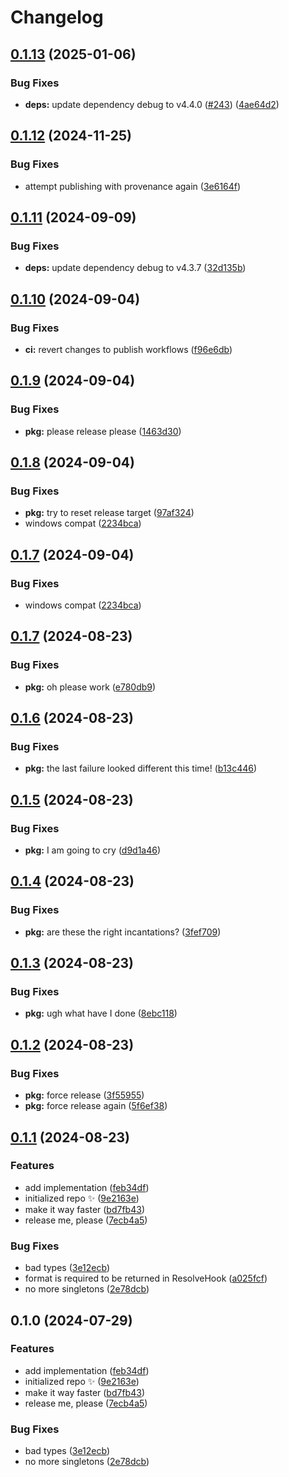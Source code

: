 # Changelog

## [0.1.13](https://github.com/boneskull/impvol/compare/impvol-v0.1.12...impvol-v0.1.13) (2025-01-06)


### Bug Fixes

* **deps:** update dependency debug to v4.4.0 ([#243](https://github.com/boneskull/impvol/issues/243)) ([4ae64d2](https://github.com/boneskull/impvol/commit/4ae64d2e446439be6580e86ef03c7e1a408cccf6))

## [0.1.12](https://github.com/boneskull/impvol/compare/impvol-v0.1.11...impvol-v0.1.12) (2024-11-25)


### Bug Fixes

* attempt publishing with provenance again ([3e6164f](https://github.com/boneskull/impvol/commit/3e6164f2230ee09eb36394dd2df985b8b1065821))

## [0.1.11](https://github.com/boneskull/impvol/compare/impvol-v0.1.10...impvol-v0.1.11) (2024-09-09)


### Bug Fixes

* **deps:** update dependency debug to v4.3.7 ([32d135b](https://github.com/boneskull/impvol/commit/32d135b911e52897f021c89b667af21ca92f1d64))

## [0.1.10](https://github.com/boneskull/impvol/compare/impvol-v0.1.9...impvol-v0.1.10) (2024-09-04)


### Bug Fixes

* **ci:** revert changes to publish workflows ([f96e6db](https://github.com/boneskull/impvol/commit/f96e6dbff7d2baf902371ef122e85b6f93e60bf1))

## [0.1.9](https://github.com/boneskull/impvol/compare/impvol-v0.1.8...impvol-v0.1.9) (2024-09-04)


### Bug Fixes

* **pkg:** please release please ([1463d30](https://github.com/boneskull/impvol/commit/1463d30ff2268415ea846958674d75c233350dd4))

## [0.1.8](https://github.com/boneskull/impvol/compare/impvol-v0.1.7...impvol-v0.1.8) (2024-09-04)


### Bug Fixes

* **pkg:** try to reset release target ([97af324](https://github.com/boneskull/impvol/commit/97af324b82b45cf42c794ae6fdfe1f9718b518ab))
* windows compat ([2234bca](https://github.com/boneskull/impvol/commit/2234bcab3fdad32fa03228504319e48794c9e7a9))

## [0.1.7](https://github.com/boneskull/impvol/compare/impvol-v0.1.7...impvol-v0.1.7) (2024-09-04)


### Bug Fixes

* windows compat ([2234bca](https://github.com/boneskull/impvol/commit/2234bcab3fdad32fa03228504319e48794c9e7a9))

## [0.1.7](https://github.com/boneskull/impvol/compare/impvol-v0.1.6...impvol-v0.1.7) (2024-08-23)


### Bug Fixes

* **pkg:** oh please work ([e780db9](https://github.com/boneskull/impvol/commit/e780db972fb514352b0cce6f18c817531aece297))

## [0.1.6](https://github.com/boneskull/impvol/compare/impvol-v0.1.5...impvol-v0.1.6) (2024-08-23)


### Bug Fixes

* **pkg:** the last failure looked different this time! ([b13c446](https://github.com/boneskull/impvol/commit/b13c44668a929f2dece3ab3f58e87da0e8e7e301))

## [0.1.5](https://github.com/boneskull/impvol/compare/impvol-v0.1.4...impvol-v0.1.5) (2024-08-23)


### Bug Fixes

* **pkg:** I am going to cry ([d9d1a46](https://github.com/boneskull/impvol/commit/d9d1a4640fd629b73ba754c12cb9ee307493467a))

## [0.1.4](https://github.com/boneskull/impvol/compare/impvol-v0.1.3...impvol-v0.1.4) (2024-08-23)


### Bug Fixes

* **pkg:** are these the right incantations? ([3fef709](https://github.com/boneskull/impvol/commit/3fef709ccd6ac453bc4f753cb2d5d7b56b490a81))

## [0.1.3](https://github.com/boneskull/impvol/compare/impvol-v0.1.2...impvol-v0.1.3) (2024-08-23)


### Bug Fixes

* **pkg:** ugh what have I done ([8ebc118](https://github.com/boneskull/impvol/commit/8ebc11801c2a3b56e94640803b06f8544d94fdb9))

## [0.1.2](https://github.com/boneskull/impvol/compare/impvol-v0.1.1...impvol-v0.1.2) (2024-08-23)


### Bug Fixes

* **pkg:** force release ([3f55955](https://github.com/boneskull/impvol/commit/3f559553247ce4a2090a9232b7db339ed98c51a1))
* **pkg:** force release again ([5f6ef38](https://github.com/boneskull/impvol/commit/5f6ef382faf214ca17667d7adf65dd535d0d4aa9))

## [0.1.1](https://github.com/boneskull/impvol/compare/impvol-v0.1.0...impvol-v0.1.1) (2024-08-23)


### Features

* add implementation ([feb34df](https://github.com/boneskull/impvol/commit/feb34df8a0a94fb57aa6c75d707689ad05dd678d))
* initialized repo ✨ ([9e2163e](https://github.com/boneskull/impvol/commit/9e2163ea05d4bcf9edcb4135b18fe08a4edacc1e))
* make it way faster ([bd7fb43](https://github.com/boneskull/impvol/commit/bd7fb43819e60267e836399134041f93fd5239da))
* release me, please ([7ecb4a5](https://github.com/boneskull/impvol/commit/7ecb4a58a73e7ff8ec3cc512e2eb00530b108284))


### Bug Fixes

* bad types ([3e12ecb](https://github.com/boneskull/impvol/commit/3e12ecb2c02b421bec508eccb38465fb7c0a0f08))
* format is required to be returned in ResolveHook ([a025fcf](https://github.com/boneskull/impvol/commit/a025fcf90b97699ef9d0a1dbdd26cf5432791543))
* no more singletons ([2e78dcb](https://github.com/boneskull/impvol/commit/2e78dcbbecee6209713fdfb7a1e74151eec9649b))

## 0.1.0 (2024-07-29)

### Features

- add implementation ([feb34df](https://github.com/boneskull/impvol/commit/feb34df8a0a94fb57aa6c75d707689ad05dd678d))
- initialized repo ✨ ([9e2163e](https://github.com/boneskull/impvol/commit/9e2163ea05d4bcf9edcb4135b18fe08a4edacc1e))
- make it way faster ([bd7fb43](https://github.com/boneskull/impvol/commit/bd7fb43819e60267e836399134041f93fd5239da))
- release me, please ([7ecb4a5](https://github.com/boneskull/impvol/commit/7ecb4a58a73e7ff8ec3cc512e2eb00530b108284))

### Bug Fixes

- bad types ([3e12ecb](https://github.com/boneskull/impvol/commit/3e12ecb2c02b421bec508eccb38465fb7c0a0f08))
- no more singletons ([2e78dcb](https://github.com/boneskull/impvol/commit/2e78dcbbecee6209713fdfb7a1e74151eec9649b))
